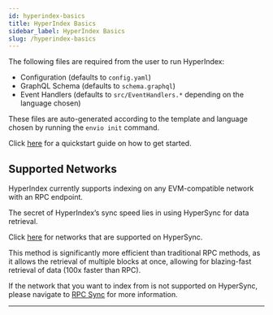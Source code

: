 ```yaml
---
id: hyperindex-basics
title: HyperIndex Basics
sidebar_label: HyperIndex Basics
slug: /hyperindex-basics
---
```


The following files are required from the user to run HyperIndex:

- Configuration (defaults to `config.yaml`)
- GraphQL Schema (defaults to `schema.graphql`)
- Event Handlers (defaults to `src/EventHandlers.*` depending on the language chosen)

These files are auto-generated according to the template and language chosen by running the `envio init` command.

Click [<ins>here</ins>](./getting-started.md) for a quickstart guide on how to get started.

## Supported Networks

HyperIndex currently supports indexing on any EVM-compatible network with an RPC endpoint.

The secret of HyperIndex’s sync speed lies in using HyperSync for data retrieval.

Click [<ins>here</ins>](./hypersync.md) for networks that are supported on HyperSync.

This method is significantly more efficient than traditional RPC methods, as it allows the retrieval of multiple blocks at once, allowing for blazing-fast retrieval of data (100x faster than RPC).

If the network that you want to index from is not supported on HyperSync, please navigate to [RPC Sync](./rpc-sync.md) for more information.

---
